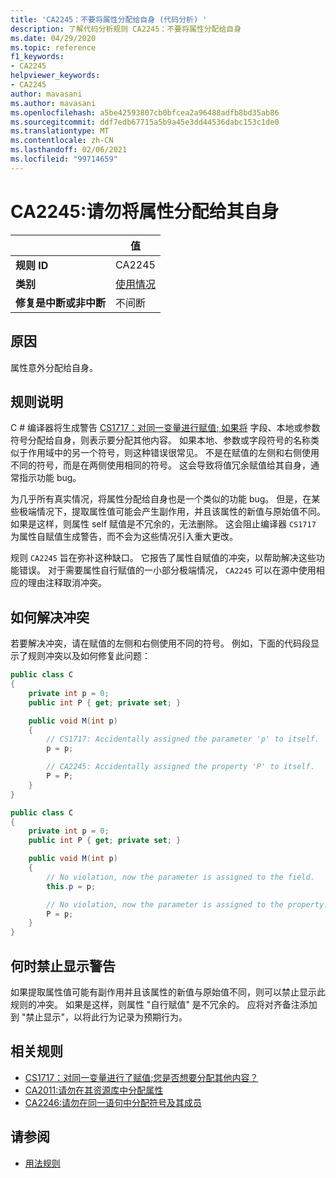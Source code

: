 ```yaml
---
title: 'CA2245：不要将属性分配给自身 (代码分析) '
description: 了解代码分析规则 CA2245：不要将属性分配给自身
ms.date: 04/29/2020
ms.topic: reference
f1_keywords:
- CA2245
helpviewer_keywords:
- CA2245
author: mavasani
ms.author: mavasani
ms.openlocfilehash: a5be42593807cb0bfcea2a96488adfb8bd35ab86
ms.sourcegitcommit: ddf7edb67715a5b9a45e3dd44536dabc153c1de0
ms.translationtype: MT
ms.contentlocale: zh-CN
ms.lasthandoff: 02/06/2021
ms.locfileid: "99714659"
---
```

# <a name="ca2245-do-not-assign-a-property-to-itself"></a>CA2245:请勿将属性分配给其自身

| | 值 |
|-|-|
| **规则 ID** |CA2245|
| **类别** |[使用情况](usage-warnings.md)|
| **修复是中断或非中断** |不间断|

## <a name="cause"></a>原因

属性意外分配给自身。

## <a name="rule-description"></a>规则说明

C # 编译器将生成警告 [CS1717：对同一变量进行赋值; 如果将](../../../csharp/misc/cs1717.md) 字段、本地或参数符号分配给自身，则表示要分配其他内容。 如果本地、参数或字段符号的名称类似于作用域中的另一个符号，则这种错误很常见。 不是在赋值的左侧和右侧使用不同的符号，而是在两侧使用相同的符号。 这会导致将值冗余赋值给其自身，通常指示功能 bug。

为几乎所有真实情况，将属性分配给自身也是一个类似的功能 bug。 但是，在某些极端情况下，提取属性值可能会产生副作用，并且该属性的新值与原始值不同。 如果是这样，则属性 self 赋值是不冗余的，无法删除。 这会阻止编译器 `CS1717` 为属性自赋值生成警告，而不会为这些情况引入重大更改。

规则 `CA2245` 旨在弥补这种缺口。 它报告了属性自赋值的冲突，以帮助解决这些功能错误。 对于需要属性自行赋值的一小部分极端情况， `CA2245` 可以在源中使用相应的理由注释取消冲突。

## <a name="how-to-fix-violations"></a>如何解决冲突

若要解决冲突，请在赋值的左侧和右侧使用不同的符号。 例如，下面的代码段显示了规则冲突以及如何修复此问题：

```csharp
public class C
{
    private int p = 0;
    public int P { get; private set; }

    public void M(int p)
    {
        // CS1717: Accidentally assigned the parameter 'p' to itself.
        p = p;

        // CA2245: Accidentally assigned the property 'P' to itself.
        P = P;
    }
}
```

```csharp
public class C
{
    private int p = 0;
    public int P { get; private set; }

    public void M(int p)
    {
        // No violation, now the parameter is assigned to the field.
        this.p = p;

        // No violation, now the parameter is assigned to the property.
        P = p;
    }
}
```

## <a name="when-to-suppress-warnings"></a>何时禁止显示警告

如果提取属性值可能有副作用并且该属性的新值与原始值不同，则可以禁止显示此规则的冲突。 如果是这样，则属性 "自行赋值" 是不冗余的。 应将对齐备注添加到 "禁止显示"，以将此行为记录为预期行为。

## <a name="related-rules"></a>相关规则

- [CS1717：对同一变量进行了赋值;您是否想要分配其他内容？](../../../csharp/misc/cs1717.md)
- [CA2011:请勿在其资源库中分配属性](ca2011.md)
- [CA2246:请勿在同一语句中分配符号及其成员](ca2246.md)

## <a name="see-also"></a>请参阅

- [用法规则](usage-warnings.md)
